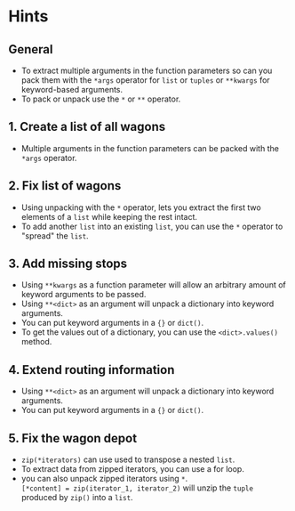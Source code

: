 # Hints

## General

- To extract multiple arguments in the function parameters so can you pack them with the `*args` operator for `list` or `tuples` or `**kwargs` for keyword-based arguments.
- To pack or unpack use the `*` or `**` operator.

## 1. Create a list of all wagons

- Multiple arguments in the function parameters can be packed with the `*args` operator.

## 2. Fix list of wagons

- Using unpacking with the `*` operator, lets you extract the first two elements of a `list` while keeping the rest intact.
- To add another `list` into an existing `list`, you can use the `*` operator to "spread" the `list`.

## 3. Add missing stops

- Using `**kwargs` as a function parameter will allow an arbitrary amount of keyword arguments to be passed.
- Using `**<dict>` as an argument will unpack a dictionary into keyword arguments.
- You can put keyword arguments in a `{}` or `dict()`.
- To get the values out of a dictionary, you can use the `<dict>.values()` method.

## 4. Extend routing information

- Using `**<dict>` as an argument will unpack a dictionary into keyword arguments.
- You can put keyword arguments in a `{}` or `dict()`.

## 5. Fix the wagon depot

- `zip(*iterators)` can use used to transpose a nested `list`.
- To extract data from zipped iterators, you can use a for loop.
- you can also unpack zipped iterators using `*`.  
  `[*content] = zip(iterator_1, iterator_2)` will unzip the `tuple` produced by `zip()` into a `list`.